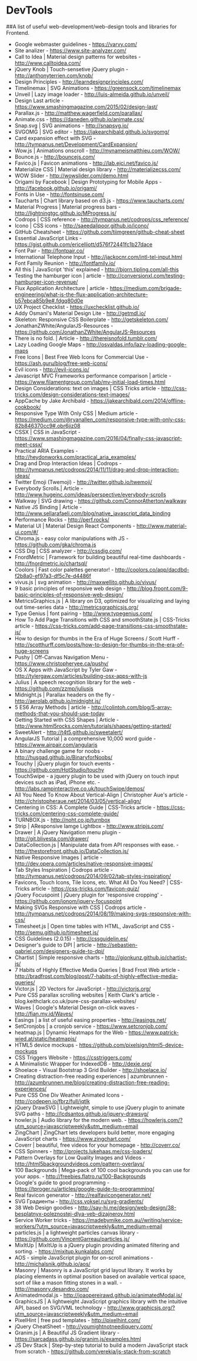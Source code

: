 # DevTools
##A list of useful web-development/web-design tools and libraries for Frontend.

* Google webmaster guidelines - https://varvy.com/
* Site analizer - https://www.site-analyzer.com/
* Call to Idea | Material design patterns for websites - http://www.calltoidea.com/
* jQuery Knob | Touch-sensetive jQuery plugin - http://anthonyterrien.com/knob/
* Design Principles - http://learndesignprinciples.com/
* Timelinemax | SVG Animations - https://greensock.com/timelinemax
* Unveil | Lazy image loader - http://luis-almeida.github.io/unveil/
* Design Last article - https://www.smashingmagazine.com/2015/02/design-last/
* Parallax.js - http://matthew.wagerfield.com/parallax/
* Animate.css - https://daneden.github.io/animate.css/
* Snap.svg | SVG animations - http://snapsvg.io/
* SVGOMG |  SVG editor - https://jakearchibald.github.io/svgomg/
* Card expansion effect with SVG - http://tympanus.net/Development/CardExpansion/
* Wow.js | Animations onscroll - http://mynameismatthieu.com/WOW/
* Bounce.js - http://bouncejs.com/
* Favico.js | Favicon animations - http://lab.ejci.net/favico.js/
* Materialize CSS | Material design library - http://materializecss.com/
* WOW Slider - http://wowslider.com/demo.html
* Origami by Facebook | Design Prototyping for Mobile Apps - http://facebook.github.io/origami/
* Fonts in Use - http://fontsinuse.com/
* Taucharts | Chart library based on d3.js - https://www.taucharts.com/
* Material Progress | Material progress bars - http://lightningtgc.github.io/MProgress.js/
* Codrops | CSS reference - http://tympanus.net/codrops/css_reference/
* Icono | CSS icons - http://saeedalipoor.github.io/icono/
* GitHub Cheatsheet - https://github.com/tiimgreen/github-cheat-sheet
* Essential JavaScript Links - https://gist.github.com/ericelliott/d576f72441fc1b27dace
* Font Pair - http://fontpair.co/
* International Telephone Input - http://jackocnr.com/intl-tel-input.html
* Font Family Reunion - http://fontfamily.io/
* All this | JavaScript 'this' explained - http://bjorn.tipling.com/all-this
* Testing the hamburger icon | article - http://conversionxl.com/testing-hamburger-icon-revenue/
* Flux Application Architecture | article - https://medium.com/brigade-engineering/what-is-the-flux-application-architecture-b57ebca85b9e#.fdgq80d0e
* UX Project Checklist - https://uxchecklist.github.io/
* Addy Osmani's Material Design Lite - http://getmdl.io/
* Skeleton: Responsive CSS Boilerplate - http://getskeleton.com/
* JonathanZWhite/AngularJS-Resources - https://github.com/JonathanZWhite/AngularJS-Resources
* There is no fold. | Article - http://thereisnofold.tumblr.com/
* Lazy Loading Google Maps - http://osvaldas.info/lazy-loading-google-maps
* Free Icons | Best Free Web Icons for Commercial Use - https://ash.guru/blog/free-web-icons/
* Evil icons - http://evil-icons.io/
* Javascript MVC Frameworks performance comparison | article - https://www.filamentgroup.com/lab/mv-initial-load-times.html
* Design Considerations: text on images | CSS Tricks article - http://css-tricks.com/design-considerations-text-images/
* AppCache by Jake Archibald - https://jakearchibald.com/2014/offline-cookbook/
* Responsive Type With Only CSS | Medium article - https://medium.com/@ryanallen_com/responsive-type-with-only-css-82b846370cc9#.obr6jiz08
* CSSX | CSS in JavaScript - https://www.smashingmagazine.com/2016/04/finally-css-javascript-meet-cssx/
* Practical ARIA Examples - http://heydonworks.com/practical_aria_examples/
* Drag and Drop Interaction Ideas | Codrops - http://tympanus.net/codrops/2014/11/11/drag-and-drop-interaction-ideas/
* Twitter Emoji (Twemoji) - http://twitter.github.io/twemoji/
* Everybody Scrolls.| Article - http://www.hugeinc.com/ideas/perspective/everybody-scrolls
* Walkway | SVG drawing - https://github.com/ConnorAtherton/walkway
* Native JS Binding | Article - http://www.sellarafaeli.com/blog/native_javascript_data_binding
* Performance Rocks - http://perf.rocks/
* Material UI | Material Design React Components - http://www.material-ui.com/#/
* Chroma.js - easy color manipulations with JS - https://github.com/gka/chroma.js
* CSS Dig | CSS analyzer - http://cssdig.com/
* FnordMetric | Framework for building beautiful real-time dashboards - http://fnordmetric.io/chartsql/
* Coolors | Fast color palettes generator! - http://coolors.co/app/dacdbd-f2b8a0-ef97a3-df5c7e-d4486f
* vivus.js | svg animation - http://maxwellito.github.io/vivus/
* 9 basic principles of responsive web design - http://blog.froont.com/9-basic-principles-of-responsive-web-design/
* MetricsGraphics.js | A library on D3, optimized for visualizing and laying out time-series data - http://metricsgraphicsjs.org/
* Type Genius | font pairing - http://www.typegenius.com/
* How To Add Page Transitions with CSS and smoothState.js | CSS-Tricks article - https://css-tricks.com/add-page-transitions-css-smoothstate-js/
* How to design for thumbs in the Era of Huge Screens / Scott Hurff - http://scotthurff.com/posts/how-to-design-for-thumbs-in-the-era-of-huge-screens
* Pushy | Off-Canvas Navigation Menu - https://www.christopheryee.ca/pushy/
* OS X Apps with JavaScript by Tyler Gaw - http://tylergaw.com/articles/building-osx-apps-with-js
* Julius | A speech recognition library for the web - https://github.com/zzmp/juliusjs
* Midnight.js | Parallax headers on the fly - http://aerolab.github.io/midnight.js/
* 5 ES6 Array Methods | article - http://colintoh.com/blog/5-array-methods-that-you-should-use-today
* Getting Started with CSS Shapes | Article - http://www.html5rocks.com/en/tutorials/shapes/getting-started/
* SweetAlert - http://t4t5.github.io/sweetalert/
* AngularJS Tutorial | a comprehensive 10,000 word guide - https://www.airpair.com/angularjs
* A binary challenge game for noobs - http://husgad.github.io/BinaryforNoobs/
* Touchy | jQuery plugin for touch events - https://github.com/HotStudio/touchy
* TouchSwipe - a jquery plugin to be used with jQuery on touch input devices such as iPad, iPhone etc. - http://labs.rampinteractive.co.uk/touchSwipe/demos/
* All You Need To Know About Vertical-Align | Christopher Aue's article - http://christopheraue.net/2014/03/05/vertical-align/
* Centering in CSS: A Complete Guide | CSS-Tricks article - https://css-tricks.com/centering-css-complete-guide/
* TURNBOX.js - http://noht.co.jp/turnbox
* Strip | AResponsive Iamge Lightbox - http://www.stripjs.com/
* Drawer | A  jQuery Navigation menu plugin - http://git.blivesta.com/drawer/
* DataCollection.js | Manipulate data from API responses with ease. - http://thestorefront.github.io/DataCollection.js/
* Native Responsive Images | article - http://dev.opera.com/articles/native-responsive-images/
* Tab Styles Inspiration | Codrops article - http://tympanus.net/codrops/2014/09/02/tab-styles-inspiration/
* Favicons, Touch Icons, Tile Icons, etc. What All Do You Need? | CSS-Tricks article - https://css-tricks.com/favicon-quiz/
* jQuery Focuspoint | jQuery plugin for 'responsive cropping' - https://github.com/jonom/jquery-focuspoint
* Making SVGs Responsive with CSS | Codrops article - http://tympanus.net/codrops/2014/08/19/making-svgs-responsive-with-css/
* Timesheet.js | Open time tables with HTML, JavaScript and CSS - http://semu.github.io/timesheet.js/
* CSS Guidelines (2.0.15) - http://cssguidelin.es/
* Designer's guide to DPI | article - http://sebastien-gabriel.com/designers-guide-to-dpi/
* Chartist | Simple responsive charts - http://gionkunz.github.io/chartist-js/
* 7 Habits of Highly Effective Media Queries | Brad Frost Web article - http://bradfrost.com/blog/post/7-habits-of-highly-effective-media-queries/
* Victor.js | 2D Vectors for JavaScript - http://victorjs.org/
* Pure CSS parallax scrolling websites | Keith Clark's article - blog.keithclark.co.uk/pure-css-parallax-websites/
* Waves | Google's Material Design on-click waves - http://fian.my.id/Waves/
* Easings | a list of useful easing properties - http://easings.net/
* SetCronjobs | a cronjob service - https://www.setcronjob.com/
* heatmap.js | Dynamic Heatmaps for the Web - https://www.patrick-wied.at/static/heatmapjs/
* HTML5 device mockups - https://github.com/pixelsign/html5-device-mockups
* CSS Triggers Website - https://csstriggers.com/
* A Minimalistic Wrapper for IndexedDB - http://dexie.org/
* Shoelace - Visual Bootstrap 3 Grid Builder - http://shoelace.io/
* Creating distraction-free reading experiences | azumbrunnen - http://azumbrunnen.me/blog/creating-distraction-free-reading-experiences/
* Pure CSS One Div Weather Animated Icons - http://codepen.io/fbrz/full/iqtlk
* jQuery DrawSVG | Lightweight, simple to use jQuery plugin to animate SVG paths - http://lcdsantos.github.io/jquery-drawsvg/
* howler.js | Audio library for the modern web. - https://howlerjs.com/?utm_source=javascriptweekly&utm_medium=email
* ZingChart | ZingChart lets developers build better, more engaging JavaScript charts - https://www.zingchart.com/
* Coverr | beautiful, free videos for your homepage - http://coverr.co/
* CSS Spinners - http://projects.lukehaas.me/css-loaders/
* Pattern Overlays for Low Quality Images and Videos - http://html5backgroundvideos.com/pattern-overlays/
* 100 Backgrounds | Mega-pack of 100 cool backgrounds you can use for your apps. - http://freebies.flatro.ru/100-Backgrounds
* Google's guide to good programming - https://tproger.ru/articles/google-guide-to-programming/
* Real favicon generator - http://realfavicongenerator.net/
* SVG Градиенты - http://css.yoksel.ru/svg-gradients/
* 38 Web Design goodies - http://say-hi.me/design/web-design/38-besplatnyx-poleznostej-dlya-veb-dizajnerov.html
* Service Worker tricks - https://madebymike.com.au//writing/service-workers/?utm_source=javascriptweekly&utm_medium=email
* particles.js | a lightweight particles canvas library - https://github.com/VincentGarreau/particles.js/
* MixItUp | MixItUp is a jQuery plugin providing animated filtering and sorting. - https://mixitup.kunkalabs.com/
* AOS - simple JavaScript plugin for on-scroll animations - http://michalsnik.github.io/aos/
* Masonry | Masonry is a JavaScript grid layout library. It works by placing elements in optimal position based on available vertical space, sort of like a mason fitting stones in a wall.  - http://masonry.desandro.com/
* Animatedmodal.js - http://joaopereirawd.github.io/animatedModal.js/
* GraphicsJS | A lightweight JavaScript graphics library with the intuitive API, based on SVG/VML technology - http://www.graphicsjs.org/?utm_source=javascriptweekly&utm_medium=email
* PixelHint | free psd templates - http://pixelhint.com/
* jQuery CheatSheet - http://youmightnotneedjquery.com/
* Granim.js | A Beautiful JS Gradient library - https://sarcadass.github.io/granim.js/examples.html
* JS Dev Stack | Step-by-step tutorial to build a modern JavaScript stack from scratch - https://github.com/verekia/js-stack-from-scratch
